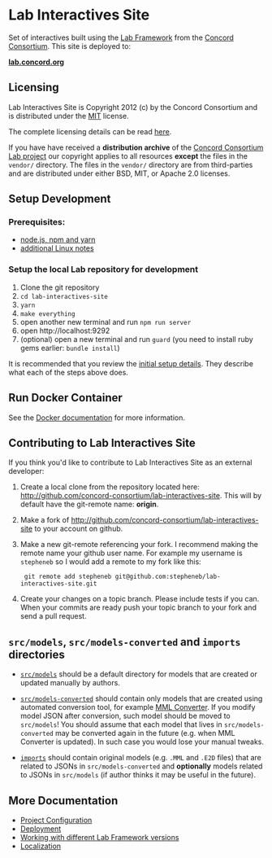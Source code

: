 # Lab Interactives Site

Set of interactives built using the [Lab Framework](http://lab-framework.concord.org) from the [Concord Consortium](http://www.concord.org). This site is deployed to:

**[lab.concord.org](http://lab.concord.org)**

## Licensing

Lab Interactives Site is Copyright 2012 (c) by the Concord Consortium and is distributed under
the [MIT](http://www.opensource.org/licenses/MIT) license.

The complete licensing details can be read [here](license.md).

If you have have received a **distribution archive** of the
[Concord Consortium Lab project](https://github.com/concord-consortium/lab)
our copyright applies to all resources **except** the files in the
`vendor/` directory. The files in the `vendor/` directory are from
third-parties and are distributed under either BSD, MIT, or Apache 2.0 licenses.

## Setup Development

### Prerequisites:

- [node.js, npm and yarn](developer-doc/setup-node.md)
- [additional Linux notes](developer-doc/linux-notes.md)

### Setup the local Lab repository for development

1. Clone the git repository
2. `cd lab-interactives-site`
3. `yarn`
4. `make everything`
5. open another new terminal and run `npm run server`
6. open http://localhost:9292
7. (optional) open a new terminal and run `guard` (you need to install ruby gems earlier: `bundle install`)

It is recommended that you review the [initial setup details](developer-doc/initial-setup-details.md).
They describe what each of the steps above does.

## Run Docker Container

See the [Docker documentation](developer-doc/docker.md) for more information.

## Contributing to Lab Interactives Site

If you think you'd like to contribute to Lab Interactives Site as an external developer:

1. Create a local clone from the repository located here: http://github.com/concord-consortium/lab-interactives-site.
   This will by default have the git-remote name: **origin**.

2. Make a fork of http://github.com/concord-consortium/lab-interactives-site to your account on github.

3. Make a new git-remote referencing your fork. I recommend making the remote name your github user name.
   For example my username is `stepheneb` so I would add a remote to my fork like this:

        git remote add stepheneb git@github.com:stepheneb/lab-interactives-site.git

4. Create your changes on a topic branch. Please include tests if you can. When your commits are ready
   push your topic branch to your fork and send a pull request.

## `src/models`, `src/models-converted` and `imports` directories

* [`src/models`](https://github.com/concord-consortium/lab-interactives-site/tree/master/src/models) should be a default directory for models that are created or updated manually by authors.

* [`src/models-converted`](https://github.com/concord-consortium/lab-interactives-site/tree/master/src/models-converted) should contain only models that are created using automated conversion tool, for example [MML Converter](http://lab-framework.concord.org/mml-converter.html).
  If you modify model JSON after conversion, such model should be moved to `src/models`! You should assume that each model that lives in `src/models-converted` may be
  converted again in the future (e.g. when MML Converter is updated). In such case you would lose your manual tweaks.

* [`imports`](https://github.com/concord-consortium/lab-interactives-site/tree/master/imports) should contain original models (e.g. `.MML` and `.E2D` files) that are related to JSONs in `src/models-converted`
  and **optionally** models related to JSONs in `src/models` (if author thinks it may be useful in the future).


## More Documentation

- [Project Configuration](developer-doc/configuration.md)
- [Deployment](developer-doc/deployment.md)
- [Working with different Lab Framework versions](developer-doc/lab-framework-versions.md)
- [Localization](developer-doc/localization.md)
